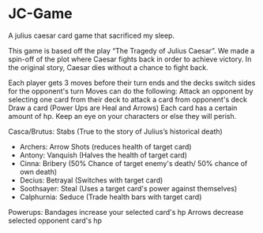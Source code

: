 # JC-Game
A julius caesar card game that sacrificed my sleep.

This game is based off the play “The Tragedy of Julius Caesar”. We made a spin-off of the plot where Caesar fights back in order to achieve victory. In the original story, Caesar dies without a chance to fight back.

Each player gets 3 moves before their turn ends and the decks switch sides for the opponent's turn
Moves can do the following:
Attack an opponent by selecting one card from their deck to attack a card from opponent's deck
Draw a card (Power Ups are Heal and Arrows) 
Each card has a certain amount of hp. Keep an eye on your characters or else they will perish.



Casca/Brutus: Stabs (True to the story of Julius’s historical death)
- Archers: Arrow Shots (reduces health of target card)
- Antony: Vanquish (Halves the health of target card)
- Cinna: Bribery (50% Chance of target enemy's death/ 50% chance of own death)
- Decius: Betrayal (Switches with target card)
- Soothsayer: Steal (Uses a target card's power against themselves)
- Calphurnia: Seduce (Trade health bars with target card)

Powerups:
Bandages increase your selected card's hp
Arrows decrease selected opponent card's hp



